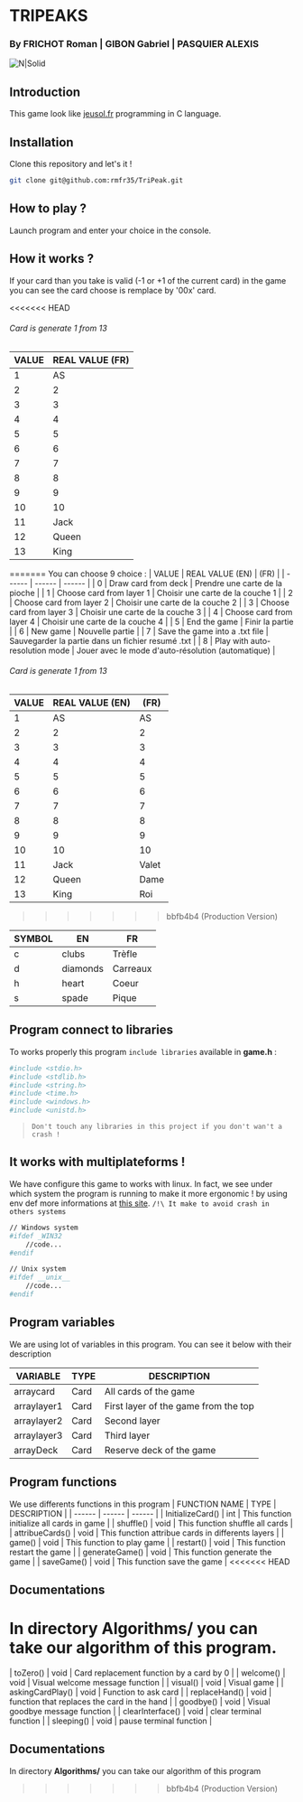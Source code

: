 # TRIPEAKS 
### By FRICHOT Roman | GIBON Gabriel | PASQUIER ALEXIS

![N|Solid](https://www.polesup-delasalle.fr/wp-content/uploads/sites/5/2020/01/Sticker-Fili%C3%A8re-SI_Publi%C3%A9-250x250.jpg) 

## Introduction
This game look like [jeusol.fr](https://www.jeusol.fr/tripeaks) programming in C language.

## Installation
Clone this repository and let's it !

```sh
git clone git@github.com:rmfr35/TriPeak.git
```
## How to play ?
Launch program and enter your choice in the console.

## How it works ?
If your card than you take is valid (-1 or +1 of the current card) in the game you can see the card choose is remplace by '00x' card. 

<<<<<<< HEAD

###### Card is generate 1 from 13
| VALUE | REAL VALUE (FR) |
| ------ | ------ |
| 1 |  AS | 
| 2 |  2 | 
| 3 |  3 | 
| 4 |  4 | 
| 5 |  5 | 
| 6 |  6 | 
| 7 |  7 | 
| 8 |  8 | 
| 9 |  9 | 
| 10 |  10 | 
| 11 |  Jack | 
| 12 |  Queen | 
| 13 |  King | 
=======
You can choose 9 choice : 
| VALUE | REAL VALUE (EN) | (FR) |
| ------ | ------ | ------ |
| 0 |  Draw card from deck | Prendre une carte de la pioche | 
| 1 |  Choose card from layer 1 | Choisir une carte de la couche 1 | 
| 2 |  Choose card from layer 2 | Choisir une carte de la couche 2 | 
| 3 |  Choose card from layer 3 | Choisir une carte de la couche 3 | 
| 4 |  Choose card from layer 4 | Choisir une carte de la couche 4 | 
| 5 |  End the game | Finir la partie |
| 6 |  New game | Nouvelle partie |
| 7 |  Save the game into a .txt file | Sauvegarder la partie dans un fichier resumé .txt | 
| 8 |  Play with auto-resolution mode | Jouer avec le mode d'auto-résolution (automatique) | 

###### Card is generate 1 from 13
| VALUE | REAL VALUE (EN) | (FR) |
| ------ | ------ | ------ |
| 1 |  AS | AS | 
| 2 |  2 | 2 | 
| 3 |  3 | 3 | 
| 4 |  4 | 4 | 
| 5 |  5 | 5 |
| 6 |  6 | 6 |
| 7 |  7 | 7 | 
| 8 |  8 | 8 | 
| 9 |  9 | 9 | 
| 10 |  10 | 10 | 
| 11 |  Jack | Valet | 
| 12 |  Queen | Dame | 
| 13 |  King | Roi |
>>>>>>> bbfb4b4 (Production Version)


| SYMBOL | EN | FR |
| ------ | ------ | ------ |
| c |  clubs | Trèfle |
| d |  diamonds | Carreaux |
| h |  heart | Coeur |
| s |  spade | Pique |


## Program connect to libraries
To works properly this program `include libraries` available in **game.h** :
```sh
#include <stdio.h>
#include <stdlib.h>
#include <string.h>
#include <time.h>
#include <windows.h>
#include <unistd.h>
```
> `Don't touch any libraries in this project if you don't wan't a crash !`

## It works with multiplateforms !
We have configure this game to works with linux. 
In fact, we see under which system the program is running to make it more ergonomic !
by using env def more informations at [this site](https://iq.opengenus.org/detect-operating-system-in-c/). `/!\ It make to avoid crash in others systems`

```sh
// Windows system
#ifdef _WIN32
    //code...
#endif

// Unix system
#ifdef __unix__
    //code...
#endif
```

## Program variables
We are using lot of variables in this program. You can see it below with their description

| VARIABLE | TYPE  | DESCRIPTION |
| ------ | ------ | ------ |
| arraycard | Card | All cards of the game |
| arraylayer1 | Card | First layer of the game from the top |
| arraylayer2 | Card | Second layer |
| arraylayer3 | Card | Third layer |
| arrayDeck | Card | Reserve deck of the game |

## Program functions
We use differents functions in this program 
| FUNCTION NAME | TYPE  | DESCRIPTION |
| ------ | ------ | ------ |
| InitializeCard() | int | This function initialize all cards in game |
| shuffle() | void | This function shuffle all cards |
| attribueCards() | void | This function attribue cards in differents layers |
| game() | void | This function to play game |
| restart() | void | This function restart the game |
| generateGame() | void | This function generate the game |
| saveGame() | void | This function save the game |
<<<<<<< HEAD

## Documentations
In directory **Algorithms/** you can take our algorithm of this program.
=======
| toZero() | void | Card replacement function by a card by 0 |
| welcome() | void | Visual welcome message function |
| visual() | void | Visual game |
| askingCardPlay() | void | Function to ask card |
| replaceHand() | void | function that replaces the card in the hand |
| goodbye() | void | Visual goodbye message function |
| clearInterface() | void | clear terminal function |
| sleeping() | void | pause terminal function |

## Documentations
In directory **Algorithms/** you can take our algorithm of this program
>>>>>>> bbfb4b4 (Production Version)

